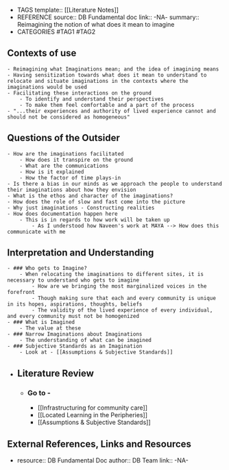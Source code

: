 - TAGS
  template:: [[Literature Notes]]
- REFERENCE
  source:: DB Fundamental doc
  link:: -NA-
  summary:: Reimagining the notion of what does it mean to imagine
- CATEGORIES
  #TAG1 #TAG2
## Contexts of use
	- Reimagining what Imaginations mean; and the idea of imagining means
	- Having sensitization towards what does it mean to understand to relocate and situate imaginations in the contexts where the imaginations would be used
	- Facilitating these interactions on the ground
		- To identify and understand their perspectives
		- To make them feel comfortable and a part of the process
	- "...their experiences and authority of lived experience cannot and should not be considered as homogeneous"
## Questions of the Outsider
	- How are the imaginations facilitated
		- How does it transpire on the ground
		- What are the communications
		- How is it explained
		- How the factor of time plays-in
	- Is there a bias in our minds as we approach the people to understand their imaginations about how they envision
	- What is the ethos and character of the imaginations?
	- How does the role of slow and fast come into the picture
	- Why just imaginations - Constructing realities
	- How does documentation happen here
		- This is in regards to how work will be taken up
			- As I understood how Naveen's work at MAYA --> How does this communicate with me
## Interpretation and Understanding
	- ### Who gets to Imagine?
		- When relocating the imaginations to different sites, it is necessary to understand who gets to imagine
			- How are we bringing the most marginalized voices in the forefront
			- Though making sure that each and every community is unique in its hopes, aspirations, thoughts, beliefs
			- The validity of the lived experience of every individual, and every community must not be homogenized
	- ### What is Imagined
		- The value at these
	- ### Narrow Imaginations about Imaginations
		- The understanding of what can be imagined
	- ### Subjective Standards as an Imagination
		- Look at - [[Assumptions & Subjective Standards]]
- ## Literature Review
	- ### Go to -
		- [[Infrastructuring for community care]]
		- [[Located Learning in the Peripheries]]
		- [[Assumptions & Subjective Standards]]
## External References, Links and Resources
-
  resource:: DB Fundamental Doc
  author:: DB Team
  link:: -NA-